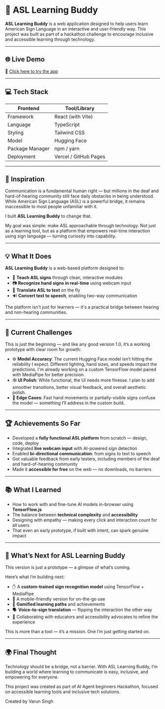 # 🤟 ASL Learning Buddy

**ASL Learning Buddy** is a web application designed to help users learn American Sign Language in an interactive and user-friendly way. This project was built as part of a hackathon challenge to encourage inclusive and accessible learning through technology.

---

## 🌐 Live Demo

🔗 [Click here to try the app](https://asl-learning-buddy.vercel.app/)

---

## 💻 Tech Stack

| Frontend       | Tool/Library       |
|----------------|--------------------|
| Framework      | React (with Vite)  |
| Language       | TypeScript         |
| Styling        | Tailwind CSS       |
| Model          | Hugging Face       |
| Package Manager| npm / yarn         |
| Deployment     | Vercel / GitHub Pages |

---
## 🚀 Inspiration

Communication is a fundamental human right — but millions in the deaf and hard-of-hearing community still face daily obstacles in being understood. While American Sign Language (ASL) is a powerful bridge, it remains inaccessible to most people unfamiliar with it.

I built **ASL Learning Buddy** to change that.

My goal was simple: make ASL approachable through technology. Not just as a learning tool, but as a platform that empowers real-time interaction using sign language — turning curiosity into capability.

---

## 💡 What It Does

**ASL Learning Buddy** is a web-based platform designed to:

- 🧠 **Teach ASL signs** through clean, interactive modules
- 📷 **Recognize hand signs in real-time** using webcam input
- 🔁 **Translate ASL to text** on the fly
- 🔊 **Convert text to speech**, enabling two-way communication

The platform isn't just for learners — it's a practical bridge between hearing and non-hearing communities.

---

## 🧱 Current Challenges

This is just the beginning — and like any good version 1.0, it’s a working prototype with clear room for growth:

- ⚙️ **Model Accuracy**: The current Hugging Face model isn’t hitting the reliability I expect. Different lighting, hand sizes, and speeds impact the predictions. I'm already working on a custom TensorFlow model paired with MediaPipe for better precision.
- 🕸️ **UI Polish**: While functional, the UI needs more finesse. I plan to add smoother transitions, better visual feedback, and overall aesthetic polish.
- 🧪 **Edge Cases**: Fast hand movements or partially-visible signs confuse the model — something I’ll address in the custom build.

---

## 🏆 Achievements So Far

- Developed a **fully functional ASL platform** from scratch — design, code, deploy
- Integrated **live webcam input** with AI-powered sign detection
- Enabled **bi-directional communication**: from signs to text to speech
- Got valuable feedback from early testers, including members of the deaf and hard-of-hearing community
- Made it **accessible for free** on the web — no downloads, no barriers

---

## 📚 What I Learned

- How to work with and fine-tune AI models in-browser using **TensorFlow.js**
- The balance between **technical complexity** and **accessibility**
- Designing with empathy — making every click and interaction count for all users
- That even an early prototype, if built with intent, can spark genuine impact

---

## 🔮 What’s Next for ASL Learning Buddy

This version is just a prototype — a glimpse of what’s coming.

Here’s what I’m building next:

- ✋ A **custom-trained sign recognition model** using TensorFlow + MediaPipe
- 📱 A mobile-friendly version for on-the-go use
- 🧩 **Gamified learning paths** and achievements
- 🗣️ **Voice-to-sign translation** — flipping the interaction the other way
- 🤝 Collaborating with educators and accessibility advocates to refine the experience

This is more than a tool — it’s a mission. One I’m just getting started on.

---

## 🌍 Final Thought

Technology should be a bridge, not a barrier. With ASL Learning Buddy, I’m building a world where learning to communicate is easy, inclusive, and empowering for everyone.




This project was created as part of AI Agent beginners Hackathon, focused on accessible learning tools and inclusive tech solutions.

Created by Varun Singh



